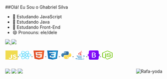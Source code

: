 ##Olá! Eu Sou o Ghabriel Silva

- 🔭 Estudando JavaScript
- 🌱 Estudando Java
- 👯 Estudando Front-End
- 😄 Pronouns: ele/dele

<link href="https://cdn.jsdelivr.net/npm/bootstrap@5.1.1/dist/css/bootstrap.min.css" rel="stylesheet" integrity="sha384-F3w7mX95PdgyTmZZMECAngseQB83DfGTowi0iMjiWaeVhAn4FJkqJByhZMI3AhiU" crossorigin="anonymous">

 <div>
  <a href="https://github.com/GhaSilva">
  <img height="180em" src="https://github-readme-stats.vercel.app/api?username=GhaSilva&show_icons=true&theme=dark&include_all_commits=true&count_private=true"/>
  <img height="180em" src="https://github-readme-stats.vercel.app/api/top-langs/?username=GhaSilva&layout=compact&langs_count=7&theme=dark"/>
</div>
  
</div>
<div style="display: inline_block"><br>
  <img align="center" alt="Rafa-Js" height="30" width="40" src="https://raw.githubusercontent.com/devicons/devicon/master/icons/javascript/javascript-plain.svg">
  <img align="center" alt="Rafa-Ts" height="30" width="40" src="https://raw.githubusercontent.com/devicons/devicon/master/icons/react/react-original.svg">
  <img align="center" alt="Rafa-HTML" height="30" width="40" src="https://raw.githubusercontent.com/devicons/devicon/master/icons/html5/html5-original.svg">
  <img align="center" alt="Rafa-CSS" height="30" width="40" src="https://raw.githubusercontent.com/devicons/devicon/master/icons/css3/css3-original.svg">
  <img align="center" alt="Rafa-Python" height="30" width="40" src="https://raw.githubusercontent.com/devicons/devicon/master/icons/python/python-original.svg">
   <img align="center"  alt="Rafa-Java" height="30" width="40"
src="https://raw.githubusercontent.com/devicons/devicon/master/icons/java/java-original.svg">
    <img align="center" height="30" width="40"
src="https://raw.githubusercontent.com/devicons/devicon/master/icons/bootstrap/bootstrap-original.svg">
     <img align="center" height="30" width="40"
src="https://raw.githubusercontent.com/devicons/devicon/master/icons/nodejs/nodejs-original.svg">

  ##
  
  <div> 
  <a href="https://www.instagram.com/ghabriel_com_h/" target="_blank"><img src="https://img.shields.io/badge/-Instagram-%23E4405F?style=for-the-badge&logo=instagram&logoColor=white" target="_blank"></a>
  <a href = "gmail:ghabrielwinicius0@gmail.com"><img src="https://img.shields.io/badge/-Gmail-%23333?style=for-the-badge&logo=gmail&logoColor=white" target="_blank"></a>
  <a href="https://www.linkedin.com/in/ghabriel-silva/" target="_blank"><img src="https://img.shields.io/badge/-LinkedIn-%230077B5?style=for-the-badge&logo=linkedin&logoColor=white" target="_blank"></a> 
 
  <img  height="180em" align="right" alt="Rafa-yoda" src="https://c.tenor.com/eRwdyxU7MEAAAAAC/shokugeki-no.gif">

</div>
  

</div>
